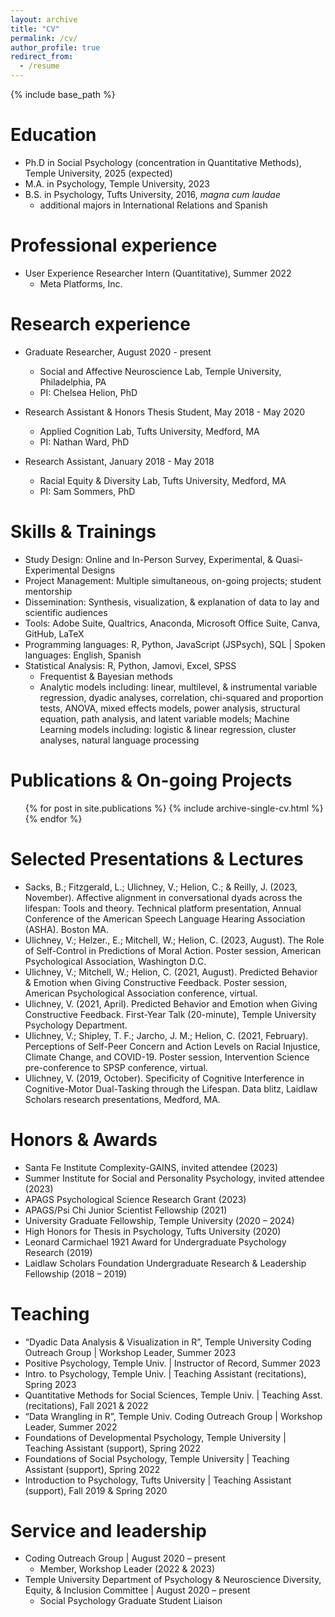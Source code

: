 ```yaml
---
layout: archive
title: "CV"
permalink: /cv/
author_profile: true
redirect_from:
  - /resume
---
```


{% include base_path %}

Education
======
* Ph.D in Social Psychology (concentration in Quantitative Methods), Temple University, 2025 (expected)
* M.A. in Psychology, Temple University, 2023
* B.S. in Psychology, Tufts University, 2016, *magna cum laudae*
  * additional majors in International Relations and Spanish

Professional experience
======
* User Experience Researcher Intern (Quantitative), Summer 2022
  * Meta Platforms, Inc.

Research experience
======
* Graduate Researcher, August 2020 - present
  * Social and Affective Neuroscience Lab, Temple University, Philadelphia, PA
  * PI: Chelsea Helion, PhD

* Research Assistant & Honors Thesis Student, May 2018 - May 2020
  * Applied Cognition Lab, Tufts University, Medford, MA
  * PI: Nathan Ward, PhD
 
* Research Assistant, January 2018 - May 2018
  * Racial Equity & Diversity Lab, Tufts University, Medford, MA
  * PI: Sam Sommers, PhD

Skills & Trainings
======
* Study Design: Online and In-Person Survey, Experimental, & Quasi-Experimental Designs
* Project Management: Multiple simultaneous, on-going projects; student mentorship
* Dissemination: Synthesis, visualization, & explanation of data to lay and scientific audiences
* Tools: Adobe Suite, Qualtrics, Anaconda, Microsoft Office Suite, Canva, GitHub, LaTeX
* Programming languages: R, Python, JavaScript (JSPsych), SQL | Spoken languages: English, Spanish
* Statistical Analysis: R, Python, Jamovi, Excel, SPSS
  * Frequentist & Bayesian methods
  * Analytic models including: linear, multilevel, & instrumental variable regression, dyadic analyses, correlation, chi-squared and proportion tests, ANOVA, mixed effects models, power analysis, structural equation, path analysis, and latent variable models; Machine Learning models including: logistic & linear regression, cluster analyses, natural language processing
    
Publications & On-going Projects
======
  <ul>{% for post in site.publications %}
    {% include archive-single-cv.html %}
  {% endfor %}</ul>

Selected Presentations & Lectures
======
* Sacks, B.; Fitzgerald, L.; Ulichney, V.; Helion, C.; & Reilly, J. (2023, November). Affective alignment in conversational dyads across the lifespan: Tools and theory. Technical platform presentation, Annual Conference of the American Speech Language Hearing Association (ASHA). Boston MA.
* Ulichney, V.; Helzer., E.; Mitchell, W.; Helion, C. (2023, August). The Role of Self-Control in Predictions of Moral Action. Poster session, American Psychological Association, Washington D.C.
* Ulichney, V.; Mitchell, W.; Helion, C. (2021, August). Predicted Behavior & Emotion when Giving Constructive Feedback. Poster session, American Psychological Association conference, virtual.
* Ulichney, V. (2021, April). Predicted Behavior and Emotion when Giving Constructive Feedback. First-Year Talk (20-minute), Temple University Psychology Department.
* Ulichney, V.; Shipley, T. F.; Jarcho, J. M.; Helion, C. (2021, February). Perceptions of Self-Peer Concern and Action Levels on Racial Injustice, Climate Change, and COVID-19. Poster session, Intervention Science pre-conference to SPSP conference, virtual.
* Ulichney, V. (2019, October). Specificity of Cognitive Interference in Cognitive-Motor Dual-Tasking through the Lifespan. Data blitz, Laidlaw Scholars research presentations, Medford, MA.

Honors & Awards
======
* Santa Fe Institute Complexity-GAINS, invited attendee (2023)
* Summer Institute for Social and Personality Psychology, invited attendee (2023)
* APAGS Psychological Science Research Grant (2023)
* APAGS/Psi Chi Junior Scientist Fellowship	(2021)
* University Graduate Fellowship, Temple University	(2020 – 2024)
* High Honors for Thesis in Psychology, Tufts University (2020)
* Leonard Carmichael 1921 Award for Undergraduate Psychology Research (2019)
* Laidlaw Scholars Foundation Undergraduate Research & Leadership Fellowship (2018 – 2019)

Teaching
======
* “Dyadic Data Analysis & Visualization in R”, Temple University Coding Outreach Group | Workshop Leader, Summer 2023
* Positive Psychology, Temple Univ. | Instructor of Record, Summer 2023
* Intro. to Psychology, Temple Univ. | Teaching Assistant (recitations), Spring 2023
* Quantitative Methods for Social Sciences, Temple Univ. | Teaching Asst.(recitations), Fall 2021 & 2022
* “Data Wrangling in R”, Temple Univ. Coding Outreach Group | Workshop Leader, Summer 2022
* Foundations of Developmental Psychology, Temple University | Teaching Assistant (support), Spring 2022
* Foundations of Social Psychology, Temple University | Teaching Assistant (support), Spring 2022
* Introduction to Psychology, Tufts University | Teaching Assistant (support), Fall 2019 & Spring 2020
  
Service and leadership
======
* Coding Outreach Group | August 2020 – present
  * Member, Workshop Leader (2022 & 2023)
* Temple University Department of Psychology & Neuroscience Diversity, Equity, & Inclusion Committee | August 2020 – present
  * Social Psychology Graduate Student Liaison

